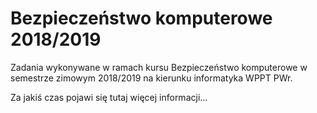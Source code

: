 # Bezpieczeństwo komputerowe 2018/2019

Zadania wykonywane w ramach kursu Bezpieczeństwo komputerowe w semestrze zimowym 2018/2019 na kierunku informatyka WPPT PWr. 

Za jakiś czas pojawi się tutaj więcej informacji...
